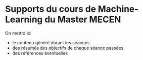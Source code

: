 # Supports du cours de Machine-Learning du Master MECEN

On mettra ici
- le contenu généré durant les séances
- des résumés des objectifs de chaque séance passées
- des références éventuelles 
